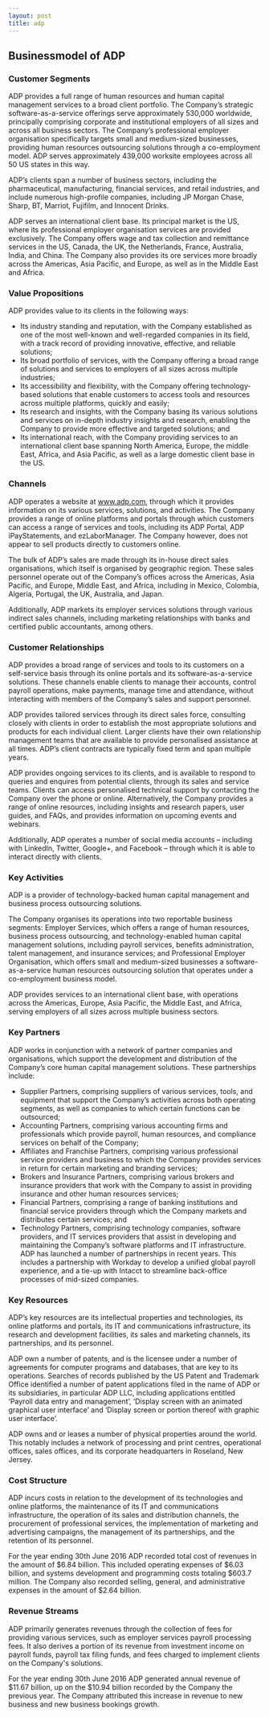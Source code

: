 ```yaml
---
layout: post
title: adp
---
```


Businessmodel of ADP
---------------------

### Customer Segments

ADP provides a full range of human resources and human capital management services to a broad client portfolio. The Company’s strategic software-as-a-service offerings serve approximately 530,000 worldwide, principally comprising corporate and institutional employers of all sizes and across all business sectors. The Company’s professional employer organisation specifically targets small and medium-sized businesses, providing human resources outsourcing solutions through a co-employment model. ADP serves approximately 439,000 worksite employees across all 50 US states in this way.

ADP’s clients span a number of business sectors, including the pharmaceutical, manufacturing, financial services, and retail industries, and include numerous high-profile companies, including JP Morgan Chase, Sharp, BT, Marriot, Fujifilm, and Innocent Drinks.

ADP serves an international client base. Its principal market is the US, where its professional employer organisation services are provided exclusively. The Company offers wage and tax collection and remittance services in the US, Canada, the UK, the Netherlands, France, Australia, India, and China. The Company also provides its ore services more broadly across the Americas, Asia Pacific, and Europe, as well as in the Middle East and Africa.

### Value Propositions

ADP provides value to its clients in the following ways:

 * Its industry standing and reputation, with the Company established as one of the most well-known and well-regarded companies in its field, with a track record of providing innovative, effective, and reliable solutions;
* Its broad portfolio of services, with the Company offering a broad range of solutions and services to employers of all sizes across multiple industries;
* Its accessibility and flexibility, with the Company offering technology-based solutions that enable customers to access tools and resources across multiple platforms, quickly and easily;
* Its research and insights, with the Company basing its various solutions and services on in-depth industry insights and research, enabling the Company to provide more effective and targeted solutions; and
* Its international reach, with the Company providing services to an international client base spanning North America, Europe, the middle East, Africa, and Asia Pacific, as well as a large domestic client base in the US.
 ### Channels

ADP operates a website at www.adp.com, through which it provides information on its various services, solutions, and activities. The Company provides a range of online platforms and portals through which customers can access a range of services and tools, including its ADP Portal, ADP iPayStatements, and ezLaborManager. The Company however, does not appear to sell products directly to customers online.

The bulk of ADP’s sales are made through its in-house direct sales organisations, which itself is organised by geographic region. These sales personnel operate out of the Company’s offices across the Americas, Asia Pacific, and Europe, Middle East, and Africa, including in Mexico, Colombia, Algeria, Portugal, the UK, Australia, and Japan.

Additionally, ADP markets its employer services solutions through various indirect sales channels, including marketing relationships with banks and certified public accountants, among others.

### Customer Relationships

ADP provides a broad range of services and tools to its customers on a self-service basis through its online portals and its software-as-a-service solutions. These channels enable clients to manage their accounts, control payroll operations, make payments, manage time and attendance, without interacting with members of the Company’s sales and support personnel.

ADP provides tailored services through its direct sales force, consulting closely with clients in order to establish the most appropriate solutions and products for each individual client. Larger clients have their own relationship management teams that are available to provide personalised assistance at all times. ADP’s client contracts are typically fixed term and span multiple years.

ADP provides ongoing services to its clients, and is available to respond to queries and enquires from potential clients, through its sales and service teams. Clients can access personalised technical support by contacting the Company over the phone or online. Alternatively, the Company provides a range of online resources, including insights and research papers, user guides, and FAQs, and provides information on upcoming events and webinars.

Additionally, ADP operates a number of social media accounts – including with LinkedIn, Twitter, Google+, and Facebook – through which it is able to interact directly with clients.

### Key Activities

ADP is a provider of technology-backed human capital management and business process outsourcing solutions.

The Company organises its operations into two reportable business segments: Employer Services, which offers a range of human resources, business process outsourcing, and technology-enabled human capital management solutions, including payroll services, benefits administration, talent management, and insurance services; and Professional Employer Organisation, which offers small and medium-sized businesses a software-as-a-service human resources outsourcing solution that operates under a co-employment business model.

ADP provides services to an international client base, with operations across the Americas, Europe, Asia Pacific, the Middle East, and Africa, serving employers of all sizes across multiple business sectors.

### Key Partners

ADP works in conjunction with a network of partner companies and organisations, which support the development and distribution of the Company’s core human capital management solutions. These partnerships include:

 * Supplier Partners, comprising suppliers of various services, tools, and equipment that support the Company’s activities across both operating segments, as well as companies to which certain functions can be outsourced;
* Accounting Partners, comprising various accounting firms and professionals which provide payroll, human resources, and compliance services on behalf of the Company;
* Affiliates and Franchise Partners, comprising various professional service providers and business to which the Company provides services in return for certain marketing and branding services;
* Brokers and Insurance Partners, comprising various brokers and insurance providers that work with the Company to assist in providing insurance and other human resources services;
* Financial Partners, comprising a range of banking institutions and financial service providers through which the Company markets and distributes certain services; and
* Technology Partners, comprising technology companies, software providers, and IT services providers that assist in developing and maintaining the Company’s software platforms and IT infrastructure.
 ADP has launched a number of partnerships in recent years. This includes a partnership with Workday to develop a unified global payroll experience, and a tie-up with Intacct to streamline back-office processes of mid-sized companies.

### Key Resources

ADP’s key resources are its intellectual properties and technologies, its online platforms and portals, its IT and communications infrastructure, its research and development facilities, its sales and marketing channels, its partnerships, and its personnel.

ADP own a number of patents, and is the licensee under a number of agreements for computer programs and databases, that are key to its operations. Searches of records published by the US Patent and Trademark Office identified a number of patent applications filed in the name of ADP or its subsidiaries, in particular ADP LLC, including applications entitled ‘Payroll data entry and management’, ‘Display screen with an animated graphical user interface’ and ‘Display screen or portion thereof with graphic user interface’.

ADP owns and or leases a number of physical properties around the world. This notably includes a network of processing and print centres, operational offices, sales offices, and its corporate headquarters in Roseland, New Jersey.

### Cost Structure

ADP incurs costs in relation to the development of its technologies and online platforms, the maintenance of its IT and communications infrastructure, the operation of its sales and distribution channels, the procurement of professional services, the implementation of marketing and advertising campaigns, the management of its partnerships, and the retention of its personnel.

For the year ending 30th June 2016 ADP recorded total cost of revenues in the amount of $6.84 billion. This included operating expenses of $6.03 billion, and systems development and programming costs totaling $603.7 million. The Company also recorded selling, general, and administrative expenses in the amount of $2.64 billion.

### Revenue Streams

ADP primarily generates revenues through the collection of fees for providing various services, such as employer services payroll processing fees. It also derives a portion of its revenue from investment income on payroll funds, payroll tax filing funds, and fees charged to implement clients on the Company's solutions.

For the year ending 30th June 2016 ADP generated annual revenue of $11.67 billion, up on the $10.94 billion recorded by the Company the previous year. The Company attributed this increase in revenue to new business and new business bookings growth.
